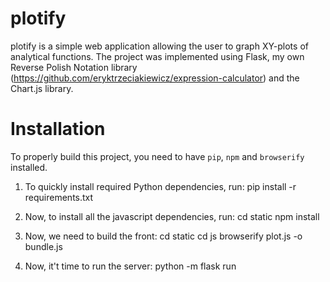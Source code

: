 # plotify
plotify is a simple web application allowing the user to graph XY-plots of analytical functions.
The project was implemented using Flask, my own Reverse Polish Notation library (https://github.com/eryktrzeciakiewicz/expression-calculator) and the Chart.js library.

# Installation
To properly build this project, you need to have `pip`, `npm` and `browserify` installed.

1. To quickly install required Python dependencies, run:
  pip install -r requirements.txt

2. Now, to install all the javascript dependencies, run:
  cd static
  npm install
  
3. Now, we need to build the front: 
  cd static
  cd js
  browserify plot.js -o bundle.js
 
4. Now, it't time to run the server:
  python -m flask run
  
  
